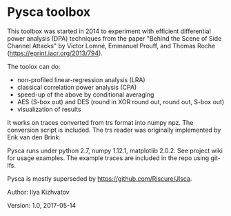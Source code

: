 # Pysca toolbox

This toolbox was started in 2014 to experiment with efficient differential power analysis (DPA) techniques from the paper "Behind the Scene of Side Channel Attacks" by Victor Lomné, Emmanuel Prouff, and Thomas Roche (https://eprint.iacr.org/2013/794).

The toolox can do:
* non-profiled linear-regression analysis (LRA)
* classical correlation power analysis (CPA)
* speed-up of the above by conditional averaging
* AES (S-box out) and DES (round in XOR round out, round out, S-box out)
* visualization of results

It works on traces converted from trs format into numpy npz. The conversion script is included. The trs reader was originally implemented by Erik van den Brink.

Pysca runs under python 2.7, numpy 1.12.1, matplotlib 2.0.2. See project wiki for usage examples. The example traces are included in the repo using git-lfs.

Pysca is mostly superseded by https://github.com/Riscure/Jlsca.

Author: Ilya Kizhvatov

Version: 1.0, 2017-05-14
